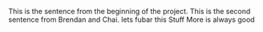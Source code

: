 This is the sentence from the beginning of the project.
This is the second sentence from Brendan and Chai.
lets fubar this Stuff
More is always good
